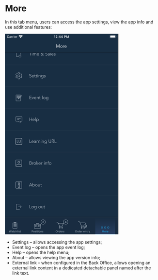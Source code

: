 # More

In this tab menu, users can access the app settings, view the app info and use additional features:

![](../../../.gitbook/assets/iphone.png)

* Settings – allows accessing the app settings;
* Event log – opens the app event log;
* Help – opens the help menu;
* About – allows viewing the app version info;
* External link – when configured in the Back Office, allows opening an external link content in a dedicated detachable panel named after the link text.

